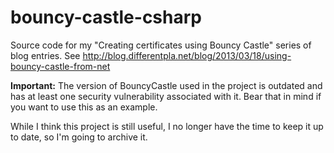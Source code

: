 bouncy-castle-csharp
====================

Source code for my "Creating certificates using Bouncy Castle" series of blog entries. See http://blog.differentpla.net/blog/2013/03/18/using-bouncy-castle-from-net

**Important:** The version of BouncyCastle used in the project is outdated and has at least one security vulnerability associated with it. Bear that in mind if you want to use this as an example.

While I think this project is still useful, I no longer have the time to keep it up to date, so I'm going to archive it.
